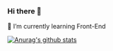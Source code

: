 ### Hi there 👋

🌱 I’m currently learning Front-End

[![Anurag's github stats](https://github-readme-stats.vercel.app/api?username=lqzo)](https://github.com/anuraghazra/github-readme-stats)

<!--
**lqzo/lqzo** is a ✨ _special_ ✨ repository because its `README.md` (this file) appears on your GitHub profile.

Here are some ideas to get you started:

- 🔭 I’m currently working on ...
- 🌱 I’m currently learning ...
- 👯 I’m looking to collaborate on ...
- 🤔 I’m looking for help with ...
- 💬 Ask me about ...
- 📫 How to reach me: ...
- 😄 Pronouns: ...
- ⚡ Fun fact: ...
-->

